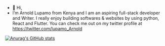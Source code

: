 - 👋 Hi,
-  I’m Arnold Lupamo from Kenya and I am an aspiring full-stack developer and Writer. I really enjoy building softwares & websites by using python, React and Flutter. You can  check me out on my twitter profile at https://twitter.com/lupamo_Arnold  

[![Anurag's GitHub stats](https://github-readme-stats.vercel.app/api?username=Arnold)](https://github.com/anuraghazra/github-readme-stats)
